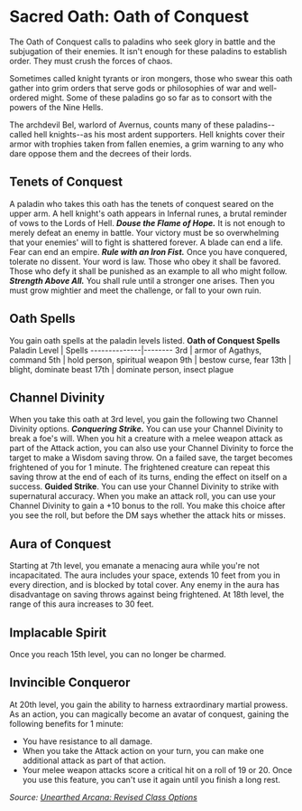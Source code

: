 # Sacred Oath: Oath of Conquest
The Oath of Conquest calls to paladins who seek glory in battle and the subjugation of their enemies. It isn't enough for these paladins to establish order. They must crush the forces of chaos.

Sometimes called knight tyrants or iron mongers, those who swear this oath gather into grim orders that serve gods or philosophies of war and well-ordered might. Some of these paladins go so far as to consort with the powers of the Nine Hells.

The archdevil Bel, warlord of Avernus, counts many of these paladins--called hell knights--as his most ardent supporters. Hell knights cover their armor with trophies taken from fallen enemies, a grim warning to any who dare oppose them and the decrees of their lords.

## Tenets of Conquest
A paladin who takes this oath has the tenets of conquest seared on the upper arm. A hell knight's oath appears in Infernal runes, a brutal reminder of vows to the Lords of Hell.
***Douse the Flame of Hope.*** It is not enough to merely defeat an enemy in battle. Your victory must be so overwhelming that your enemies' will to fight is shattered forever. A blade can end a life. Fear can end an empire.
***Rule with an Iron Fist.*** Once you have conquered, tolerate no dissent. Your word is law. Those who obey it shall be favored. Those who defy it shall be punished as an example to all who might follow.
***Strength Above All.*** You shall rule until a stronger one arises. Then you must grow mightier and meet the challenge, or fall to your own ruin.

## Oath Spells
You gain oath spells at the paladin levels listed.
**Oath of Conquest Spells**
Paladin Level | Spells
--------------|--------
3rd | armor of Agathys, command
5th | hold person, spiritual weapon
9th | bestow curse, fear
13th | blight, dominate beast
17th | dominate person, insect plague
  
## Channel Divinity
When you take this oath at 3rd level, you gain the following two Channel Divinity options.
***Conquering Strike.*** You can use your Channel Divinity to break a foe's will. When you hit a creature with a melee weapon attack as part of the Attack action, you can also use your Channel Divinity to force the target to make a Wisdom saving throw. On a failed save, the target becomes frightened of you for 1 minute. The frightened creature can repeat this saving throw at the end of each of its turns, ending the effect on itself on a success.
**Guided Strike**. You can use your Channel Divinity to strike with supernatural accuracy. When you make an attack roll, you can use your Channel Divinity to gain a +10 bonus to the roll. You make this choice after you see the roll, but before the DM says whether the attack hits or misses.

## Aura of Conquest
Starting at 7th level, you emanate a menacing aura while you're not incapacitated. The aura includes your space, extends 10 feet from you in every direction, and is blocked by total cover. Any enemy in the aura has disadvantage on saving throws against being frightened.
At 18th level, the range of this aura increases to 30 feet.

## Implacable Spirit
Once you reach 15th level, you can no longer be charmed.

## Invincible Conqueror
At 20th level, you gain the ability to harness extraordinary martial prowess. As an action, you can magically become an avatar of conquest, gaining the following benefits for 1 minute:
* You have resistance to all damage.
* When you take the Attack action on your turn, you can make one additional attack as part of that action.
* Your melee weapon attacks score a critical hit on a roll of 19 or 20.
Once you use this feature, you can't use it again until you finish a long rest.

*Source: [Unearthed Arcana: Revised Class Options](https://dnd.wizards.com/articles/unearthed-arcana/revised-class-options)*
